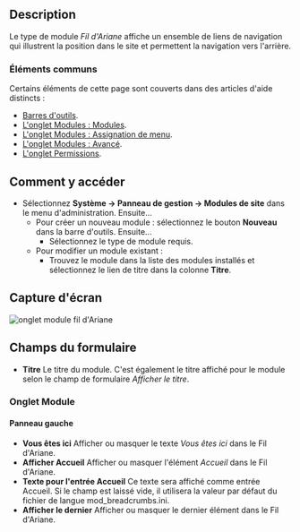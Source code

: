 <!-- Filename: Help4.x:Site_Modules:_Breadcrumbs / Display title: Modules : File de navigation -->

## Description

Le type de module *Fil d'Ariane* affiche un ensemble de liens de navigation qui illustrent la position dans le site et permettent la navigation vers l'arrière.

### Éléments communs

Certains éléments de cette page sont couverts dans des articles d'aide distincts :

* [Barres d'outils](jdocmanual?article=help/common-elements/toolbars).
* [L'onglet Modules : Modules](jdocmanual?article=help/modules/modules-module-tab).
* [L'onglet Modules : Assignation de menu](jdocmanual?article=help/modules/modules-menu-assignment-tab).
* [L'onglet Modules : Avancé](jdocmanual?article=help/modules/modules-advanced-tab).
* [L'onglet Permissions](jdocmanual?article=help/common-elements/edit-permissions).

## Comment y accéder

- Sélectionnez **Système → Panneau de gestion → Modules de site** dans le menu d'administration. Ensuite...
  - Pour créer un nouveau module : sélectionnez le bouton **Nouveau** dans la barre d'outils. Ensuite...
    - Sélectionnez le type de module requis.
  - Pour modifier un module existant :
    - Trouvez le module dans la liste des modules installés et sélectionnez le lien de titre dans la colonne **Titre**.

## Capture d'écran

![onglet module fil d'Ariane](../../../fr/images/modules-site/modules-breadcrumbs-module-tab.png)

## Champs du formulaire

- **Titre** Le titre du module. C'est également le titre affiché pour le module selon le champ de formulaire *Afficher le titre*.

### Onglet Module

#### Panneau gauche

- **Vous êtes ici** Afficher ou masquer le texte *Vous êtes ici* dans le Fil d'Ariane.
- **Afficher Accueil** Afficher ou masquer l'élément *Accueil* dans le Fil d'Ariane.
- **Texte pour l'entrée Accueil** Ce texte sera affiché comme entrée Accueil. Si le champ est laissé vide, il utilisera la valeur par défaut du fichier de langue mod_breadcrumbs.ini.
- **Afficher le dernier** Afficher ou masquer le dernier élément dans le Fil d'Ariane.

